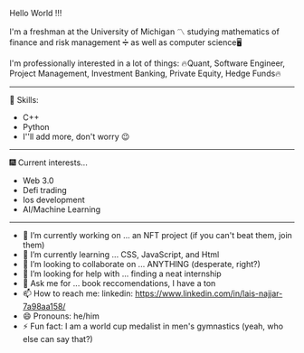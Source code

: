 Hello World !!! 

I'm a freshman at the University of Michigan 〽️ studying mathematics of finance and risk management ➗ as well as computer science🖥️

I'm professionally interested in a lot of things:
🔥Quant, Software Engineer, Project Management, Investment Banking, Private Equity, Hedge Funds🔥

-------------------------------------------------------------------------------------------------------------------------------------------
🥅 Skills:
- C++
- Python
- I''ll add more, don't worry 😉
-------------------------------------------------------------------------------------------------------------------------------------------
🎆 Current interests...
- Web 3.0 
- Defi trading
- Ios development
- AI/Machine Learning

-------------------------------------------------------------------------------------------------------------------------------------------
- 🔭 I’m currently working on ... an NFT project (if you can't beat them, join them)
- 🌱 I’m currently learning ... CSS, JavaScript, and Html
- 👯 I’m looking to collaborate on ... ANYTHING (desperate, right?)
- 🤔 I’m looking for help with ... finding a neat internship
- 💬 Ask me for ... book reccomendations, I have a ton
- 📫 How to reach me: 
linkedin: https://www.linkedin.com/in/lais-najjar-7a98aa158/ 
- 😄 Pronouns: he/him
- ⚡ Fun fact: I am a world cup medalist in men's gymnastics (yeah, who else can say that?)

